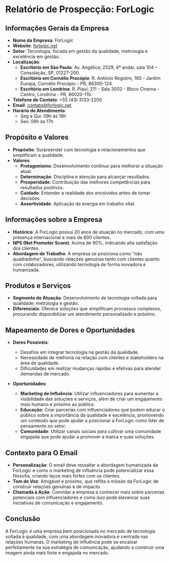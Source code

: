 # Relatório de Prospecção: ForLogic

## Informações Gerais da Empresa
- **Nome da Empresa**: ForLogic
- **Website**: [forlogic.net](http://www.forlogic.net)
- **Setor**: Tecnologia, focada em gestão da qualidade, metrologia e excelência em gestão.
- **Localização**:
  - **Escritório em São Paulo**: Av. Angélica, 2529, 4º andar, sala 104 – Consolação, SP, 01227-200.
  - **Escritório em Cornélio Procópio**: R. Antônio Registro, 165 - Jardim Europa, Cornélio Procópio - PR, 86300-124.
  - **Escritório em Londrina**: R. Piauí, 211 - Sala 3002 - Bloco Cinema - Centro, Londrina - PR, 86020-110.
- **Telefone de Contato**: +55 (43) 3133-2200
- **Email**: contato@forlogic.net
- **Horário de Atendimento**: 
  - Seg a Qui: 09h às 18h
  - Sex: 09h às 17h

## Propósito e Valores
- **Propósito**: Surpreender com tecnologia e relacionamentos que simplificam a qualidade.
- **Valores**:
  - **Protagonismo**: Desenvolvimento contínuo para melhorar a situação atual.
  - **Determinação**: Disciplina e atenção para alcançar resultados.
  - **Prosperidade**: Contribuição das melhores competências para resultados positivos.
  - **Cuidado**: Entender a realidade dos envolvidos antes de tomar decisões.
  - **Assertividade**: Aplicação da energia em trabalho vital.

## Informações sobre a Empresa
- **Histórico**: A ForLogic possui 20 anos de atuação no mercado, com uma presença internacional e mais de 600 clientes.
- **NPS (Net Promoter Score)**: Acima de 90%, indicando alta satisfação dos clientes.
- **Abordagem de Trabalho**: A empresa se posiciona como "não quadradinha", buscando relações genuínas tanto com clientes quanto com colaboradores, utilizando tecnologia de forma inovadora e humanizada.

## Produtos e Serviços
- **Segmento de Atuação**: Desenvolvimento de tecnologia voltada para qualidade, metrologia e gestão.
- **Diferenciais**: Oferece soluções que simplificam processos complexos, procurando disponibilizar um atendimento personalizado e próximo.

## Mapeamento de Dores e Oportunidades
- **Dores Possíveis**:
  - Desafios em integrar tecnologia na gestão da qualidade.
  - Necessidade de melhoria na relação com clientes e stakeholders na área de qualidade.
  - Dificuldades em realizar mudanças rápidas e efetivas para atender demandas de mercado.

- **Oportunidades**:
  - **Marketing de Influência**: Utilizar influenciadores para aumentar a visibilidade das soluções e serviços, além de criar um engajamento mais humano e próximo ao público.
  - **Educação**: Criar parcerias com influenciadores que podem educar o público sobre a importância da qualidade e excelência, promovendo um conteúdo que pode ajudar a posicionar a ForLogic como líder de pensamento no setor.
  - **Comunidade**: Utilizar canais sociais para cultivar uma comunidade engajada que pode ajudar a promover a marca e suas soluções.

## Contexto para O Email
- **Personalização**: O email deve ressaltar a abordagem humanizada da ForLogic e como o marketing de influência pode potencializar essa filosofia, criando laços mais fortes com os clientes.
- **Tom de Voz**: Amigável e próximo, que reflita a missão da ForLogic de construir relações genuínas e de impacto.
- **Chamada à Ação**: Convidar a empresa a conhecer mais sobre parcerias potenciais com influenciadores e como isso pode alavancar suas iniciativas de comunicação e engajamento.

## Conclusão
A ForLogic é uma empresa bem posicionada no mercado de tecnologia voltada à qualidade, com uma abordagem inovadora e centrada nas relações humanas. O marketing de influência pode se encaixar perfeitamente na sua estratégia de comunicação, ajudando a construir uma imagem ainda mais forte e engajada no mercado.